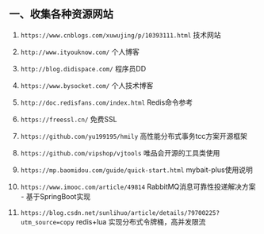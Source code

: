 ## 一、收集各种资源网站

1. `https://www.cnblogs.com/xuwujing/p/10393111.html`      技术网站

2. `http://www.ityouknow.com/`    个人博客

3. `http://blog.didispace.com/`  程序员DD

4. `https://www.bysocket.com/`    个人技术博客

5. `http://doc.redisfans.com/index.html`     Redis命令参考

6. `https://freessl.cn/`     免费SSL

7. `https://github.com/yu199195/hmily`     高性能分布式事务tcc方案开源框架

8. `https://github.com/vipshop/vjtools`  唯品会开源的工具类使用

9. `https://mp.baomidou.com/guide/quick-start.html`  mybait-plus使用说明

10. `https://www.imooc.com/article/49814`  RabbitMQ消息可靠性投递解决方案 - 基于SpringBoot实现

11. `https://blog.csdn.net/sunlihuo/article/details/79700225?utm_source=copy`  redis+lua 实现分布式令牌桶，高并发限流
